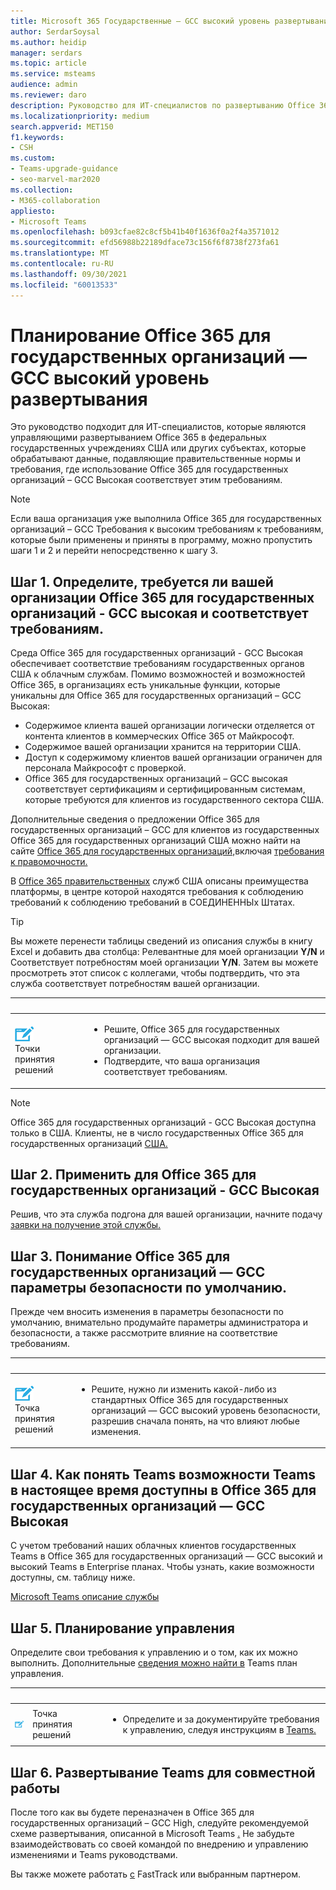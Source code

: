 ```yaml
---
title: Microsoft 365 Государственные — GCC высокий уровень развертывания
author: SerdarSoysal
ms.author: heidip
manager: serdars
ms.topic: article
ms.service: msteams
audience: admin
ms.reviewer: daro
description: Руководство для ИТ-специалистов по развертыванию Office 365 в организациях, которые обрабатывают данные в области правительственных норм США.
ms.localizationpriority: medium
search.appverid: MET150
f1.keywords:
- CSH
ms.custom:
- Teams-upgrade-guidance
- seo-marvel-mar2020
ms.collection:
- M365-collaboration
appliesto:
- Microsoft Teams
ms.openlocfilehash: b093cfae82c8cf5b41b40f1636f0a2f4a3571012
ms.sourcegitcommit: efd56988b22189dface73c156f6f8738f273fa61
ms.translationtype: MT
ms.contentlocale: ru-RU
ms.lasthandoff: 09/30/2021
ms.locfileid: "60013533"
---
```

# <a name="plan-for-office-365-government---gcc-high-deployments"></a>Планирование Office 365 для государственных организаций — GCC высокий уровень развертывания

Это руководство подходит для ИТ-специалистов, которые являются управляющими развертыванием Office 365 в федеральных государственных учреждениях США или других субъектах, которые обрабатывают данные, подавляющие правительственные нормы и требования, где использование Office 365 для государственных организаций – GCC Высокая соответствует этим требованиям.

> [!NOTE]
> Если ваша организация уже выполнила Office 365 для государственных организаций – GCC Требования к высоким требованиям к требованиям, которые были применены и приняты в программу, можно пропустить шаги 1 и 2 и перейти непосредственно к шагу 3.

## <a name="step-1-determine-whether-your-organization-needs-office-365-government---gcc-high-and-meets-eligibility-requirements"></a>Шаг 1. Определите, требуется ли вашей организации Office 365 для государственных организаций - GCC высокая и соответствует требованиям. 

Среда Office 365 для государственных организаций - GCC Высокая обеспечивает соответствие требованиям государственных органов США к облачным службам. Помимо возможностей и возможностей Office 365, в организациях есть уникальные функции, которые уникальны для Office 365 для государственных организаций – GCC Высокая:

- Содержимое клиента вашей организации логически отделяется от контента клиентов в коммерческих Office 365 от Майкрософт.
- Содержимое вашей организации хранится на территории США.
- Доступ к содержимому клиентов вашей организации ограничен для персонала Майкрософт с проверкой.
- Office 365 для государственных организаций – GCC высокая соответствует сертификациям и сертифицированным системам, которые требуются для клиентов из государственного сектора США.

Дополнительные сведения о предложении Office 365 для государственных организаций – GCC для клиентов из государственных Office 365 для государственных организаций США можно найти на сайте [Office 365 для государственных организаций,](https://products.office.com/government/compare-office-365-government-plans)включая [требования к правомочности.](https://products.office.com/government/compare-office-365-government-plans#EligibilityRequirements)

В [Office 365 правительственных](/office365/servicedescriptions/office-365-platform-service-description/office-365-us-government/office-365-us-government) служб США описаны преимущества платформы, в центре которой находятся требования к соблюдению требований к соблюдению требований в СОЕДИНЕННЫх Штатах.


> [!Tip]
> Вы можете перенести таблицы сведений из описания службы в книгу Excel и добавить два столбца: Релевантные для моей организации **Y/N** и Соответствует потребностям моей организации **Y/N**. Затем вы можете просмотреть этот список с коллегами, чтобы подтвердить, что эта служба соответствует потребностям вашей организации.


|&nbsp;|&nbsp;|
|-----------|------------|
| ![Значок, изображающий точки принятия решений.](media/audio_conferencing_image7.png) <br/>Точки принятия решений|<ul><li>Решите, Office 365 для государственных организаций — GCC высокая подходит для вашей организации.</li><li>Подтвердите, что ваша организация соответствует требованиям.</li></ul> |

> [!Note]
> Office 365 для государственных организаций - GCC Высокая доступна только в США. Клиенты, не в число государственных Office 365 для государственных организаций [США.](https://products.office.com/en/government/compare-office-365-government-plans)

## <a name="step-2-apply-for-office-365-government---gcc-high"></a>Шаг 2. Применить для Office 365 для государственных организаций - GCC Высокая

Решив, что эта служба подгона для вашей организации, начните подачу [заявки на получение этой службы.](https://products.office.com/government/eligibility-validation)


## <a name="step-3-understand-office-365-government---gcc-high-default-security-settings"></a>Шаг 3. Понимание Office 365 для государственных организаций — GCC параметры безопасности по умолчанию.

Прежде чем вносить изменения в параметры безопасности по умолчанию, внимательно продумайте параметры администратора и безопасности, а также рассмотрите влияние на соответствие требованиям. [](enable-features-office-365.md)

|&nbsp;|&nbsp;|
|-----------|------------|
| ![Значок, изображающий точку принятия решения.](media/audio_conferencing_image7.png) <br/>Точка принятия решений|<ul><li>Решите, нужно ли изменить какой-либо из стандартных Office 365 для государственных организаций — GCC высокий уровень безопасности, разрешив сначала понять, на что влияют любые изменения.</li></ul> |


## <a name="step-4-understand-which-teams-capabilities-are-currently-available-in-office-365-government---gcc-high"></a>Шаг 4. Как понять Teams возможности Teams в настоящее время доступны в Office 365 для государственных организаций — GCC Высокая

С учетом требований наших облачных клиентов государственных Teams в Office 365 для государственных организаций — GCC высокий и высокий Teams в Enterprise планах. Чтобы узнать, какие возможности доступны, см. таблицу ниже.

[Microsoft Teams описание службы](/office365/servicedescriptions/teams-service-description)

## <a name="step-5-plan-for-governance"></a>Шаг 5. Планирование управления

Определите свои требования к управлению и о том, как их можно выполнить. Дополнительные [сведения можно найти в](plan-teams-governance.md) Teams план управления.

|&nbsp;|&nbsp;|&nbsp;|
|---------|---------|---------|
|<img src="media/audio_conferencing_image7.png" alt="An icon depicting a decision point"/>|Точка принятия решений |<ul><li>Определите и за документируйте требования к управлению, следуя инструкциям в [Teams.](plan-teams-governance.md) </li></ul>|

## <a name="step-6-deploy-teams-for-collaboration"></a>Шаг 6. Развертывание Teams для совместной работы

После того как вы будете переназначен в Office 365 для государственных организаций – GCC High, следуйте рекомендуемой схеме развертывания, описанной в Microsoft Teams [.](./deploy-overview.md) Не забудьте взаимодействовать со своей командой по внедрению и управлению изменениями и Teams руководствами.

Вы также можете работать [с](https://www.microsoft.com/fasttrack) FastTrack или выбранным партнером.
